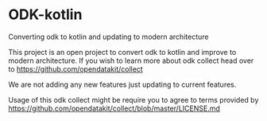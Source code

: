 # ODK-kotlin
Converting odk to kotlin and updating to modern architecture

This project is an open project to convert odk to kotlin and improve to modern architecture. If you wish to learn more about odk collect head over to https://github.com/opendatakit/collect

We are not adding any new features just updating to current features.

Usage of this odk collect might be require you to agree to terms provided by https://github.com/opendatakit/collect/blob/master/LICENSE.md
